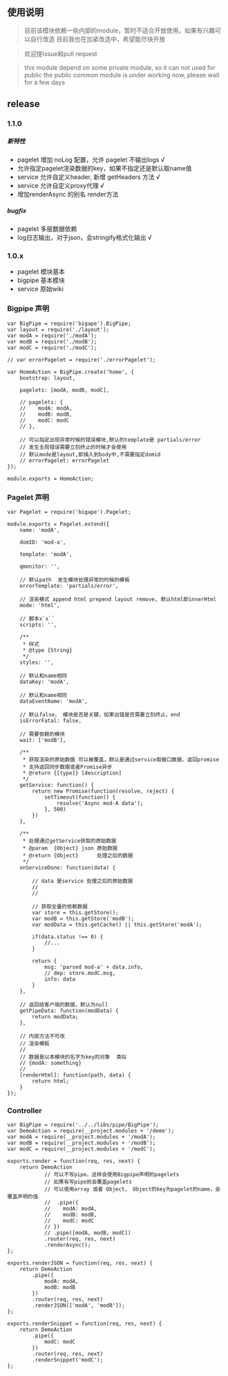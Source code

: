 ## 使用说明
> 目前该模块依赖一些内部的module，暂时不适合开放使用，如果有兴趣可以自行改造
> 目前我也在加紧改造中，希望能尽快开放

> 欢迎提issue和pull request

> this module depend on some private module, so it can not used for public
> the public common module is under working now, please wait for a few days


## release

### 1.1.0

##### 新特性
- pagelet 增加 noLog 配置，允许 pagelet 不输出logs √
- 允许指定pagelet渲染数据的key，如果不指定还是默认取name值
- service 允许自定义header, 新增 getHeaders 方法 √
- service 允许自定义proxy代理 √
- 增加renderAsync 的别名 render方法

##### bugfix
- pagelet 多层数据依赖
- log日志输出，对于json，会stringify格式化输出 √


### 1.0.x

- pagelet 模块基本
- bigpipe 基本模块
- service 原始wiki

### Bigpipe 声明
```
var BigPipe = require('bigape').BigPipe;
var layout = require('./layout');
var modA = require('./modA');
var modB = require('./modB');
var modC = require('./modC');

// var errorPagelet = require('./errorPagelet');

var HomeAction = BigPipe.create('home', {
    bootstrap: layout,

    pagelets: [modA, modB, modC],

    // pagelets: {
    //    modA: modA,
    //    modB: modB,
    //    modC: modC
    // },

    // 可以指定出现异常时候的错误模块,默认的template是 partials/error
    // 发生全局错误需要立刻终止的时候才会使用
    // 默认mode是layout,即插入到body中,不需要指定domid
    // errorPagelet: errorPagelet
});

module.exports = HomeAction;
```

### Pagelet 声明

```
var Pagelet = require('bigape').Pagelet;

module.exports = Pagelet.extend({
    name: 'modA',

    domID: 'mod-a',

    template: 'modA',

    qmonitor: '',

    // 默认path  发生模块处理异常的时候的模板
    errorTemplate: 'partials/error',

    // 渲染模式 append html prepend layout remove, 默认html即innerHtml
    mode: 'html',

    // 脚本x`x``
    scripts: '',

    /**
     * 样式
     * @type {String}
     */
    styles: '',

    // 默认和name相同
    dataKey: 'modA',

    // 默认和name相同
    dataEventName: 'modA',

    // 默认false， 模块是否是关键，如果出错是否需要立刻终止，end
    isErrorFatal: false,

    // 需要依赖的模块
    wait: ['modB'],

    /**
     * 获取渲染的原始数据 可以被覆盖，默认是通过service取接口数据，返回promise
     * 支持返回同步数据或者Promise异步
     * @return {[type]} [description]
     */
    getService: function() {
        return new Promise(function(resolve, reject) {
            setTimeout(function() {
                resolve('Async mod-A data');
            }, 500)
        })
    },

    /**
     * 处理通过getService获取的原始数据
     * @param  {Object} json 原始数据
     * @return {Object}      处理之后的数据
     */
    onServiceDone: function(data) {

        // data 是service 处理之后的原始数据
        //
        //

        // 获取全量的依赖数据
        var store = this.getStore();
        var modB = this.getStore('modB');
        var modData = this.getCache() || this.getStore('modA');

        if(data.status !== 0) {
            //...
        }

        return {
            msg: 'parsed mod-a' + data.info,
            // dep: store.modC.msg,
            info: data
        }
    },

    // 返回给客户端的数据，默认为null
    getPipeData: function(modData) {
        return modData;
    },

    // 内部方法不可改
    // 渲染模板
    //
    // 数据是以本模块的名字为key的对象  类似
    // {modA: something}
    //
    [renderHtml]: function(path, data) {
        return html;
    }
});

```

### Controller
```
var BigPipe = require('../../libs/pipe/BigPipe');
var DemoAction = require(__project.modules + '/demo');
var modA = require(__project.modules + '/modA');
var modB = require(__project.modules + '/modB');
var modC = require(__project.modules + '/modC');

exports.render = function(req, res, next) {
    return DemoAction
            // 可以不写pipe，这样会使用Bigpipe声明的pagelets
            // 如果有写pipe则会覆盖pagelets
            // 可以使用array 或者 Object， Object的key为pagelet的name，会覆盖声明的值
            //  .pipe({
            //    modA: modA,
            //    modB: modB,
            //    modC: modC
            // })
            // .pipe([modA, modB, modC])
            .router(req, res, next)
            .renderAsync();
};

exports.renderJSON = function(req, res, next) {
    return DemoAction
        .pipe({
            modA: modA,
            modB: modB
        })
        .router(req, res, next)
        .renderJSON(['modA', 'modB']);
};

exports.renderSnippet = function(req, res, next) {
    return DemoAction
        .pipe({
            modC: modC
        })
        .router(req, res, next)
        .renderSnippet('modC');
};

```
